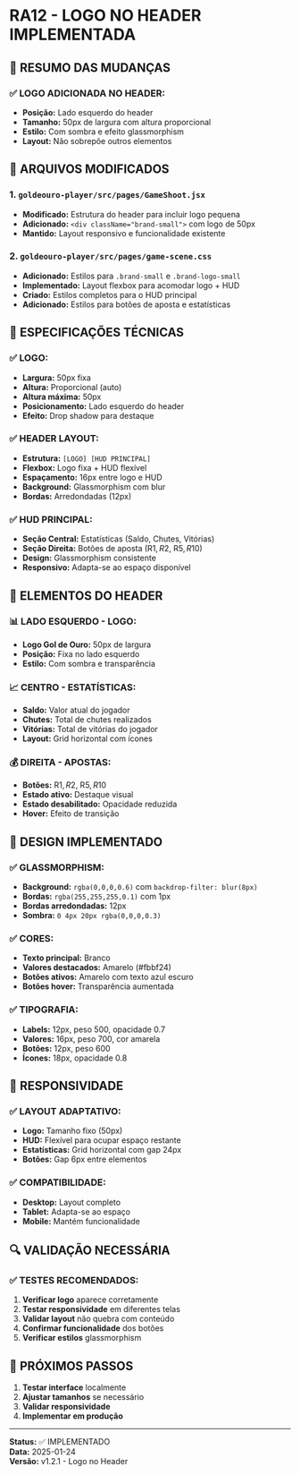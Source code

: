 # **RA12 - LOGO NO HEADER IMPLEMENTADA**

## **🎨 RESUMO DAS MUDANÇAS**

### **✅ LOGO ADICIONADA NO HEADER:**
- **Posição:** Lado esquerdo do header
- **Tamanho:** 50px de largura com altura proporcional
- **Estilo:** Com sombra e efeito glassmorphism
- **Layout:** Não sobrepõe outros elementos

## **🔧 ARQUIVOS MODIFICADOS**

### **1. `goldeouro-player/src/pages/GameShoot.jsx`**
- **Modificado:** Estrutura do header para incluir logo pequena
- **Adicionado:** `<div className="brand-small">` com logo de 50px
- **Mantido:** Layout responsivo e funcionalidade existente

### **2. `goldeouro-player/src/pages/game-scene.css`**
- **Adicionado:** Estilos para `.brand-small` e `.brand-logo-small`
- **Implementado:** Layout flexbox para acomodar logo + HUD
- **Criado:** Estilos completos para o HUD principal
- **Adicionado:** Estilos para botões de aposta e estatísticas

## **📐 ESPECIFICAÇÕES TÉCNICAS**

### **✅ LOGO:**
- **Largura:** 50px fixa
- **Altura:** Proporcional (auto)
- **Altura máxima:** 50px
- **Posicionamento:** Lado esquerdo do header
- **Efeito:** Drop shadow para destaque

### **✅ HEADER LAYOUT:**
- **Estrutura:** `[LOGO] [HUD PRINCIPAL]`
- **Flexbox:** Logo fixa + HUD flexível
- **Espaçamento:** 16px entre logo e HUD
- **Background:** Glassmorphism com blur
- **Bordas:** Arredondadas (12px)

### **✅ HUD PRINCIPAL:**
- **Seção Central:** Estatísticas (Saldo, Chutes, Vitórias)
- **Seção Direita:** Botões de aposta (R$1, R$2, R$5, R$10)
- **Design:** Glassmorphism consistente
- **Responsivo:** Adapta-se ao espaço disponível

## **🎯 ELEMENTOS DO HEADER**

### **📊 LADO ESQUERDO - LOGO:**
- **Logo Gol de Ouro:** 50px de largura
- **Posição:** Fixa no lado esquerdo
- **Estilo:** Com sombra e transparência

### **📈 CENTRO - ESTATÍSTICAS:**
- **Saldo:** Valor atual do jogador
- **Chutes:** Total de chutes realizados
- **Vitórias:** Total de vitórias do jogador
- **Layout:** Grid horizontal com ícones

### **💰 DIREITA - APOSTAS:**
- **Botões:** R$1, R$2, R$5, R$10
- **Estado ativo:** Destaque visual
- **Estado desabilitado:** Opacidade reduzida
- **Hover:** Efeito de transição

## **🎨 DESIGN IMPLEMENTADO**

### **✅ GLASSMORPHISM:**
- **Background:** `rgba(0,0,0,0.6)` com `backdrop-filter: blur(8px)`
- **Bordas:** `rgba(255,255,255,0.1)` com 1px
- **Bordas arredondadas:** 12px
- **Sombra:** `0 4px 20px rgba(0,0,0,0.3)`

### **✅ CORES:**
- **Texto principal:** Branco
- **Valores destacados:** Amarelo (#fbbf24)
- **Botões ativos:** Amarelo com texto azul escuro
- **Botões hover:** Transparência aumentada

### **✅ TIPOGRAFIA:**
- **Labels:** 12px, peso 500, opacidade 0.7
- **Valores:** 16px, peso 700, cor amarela
- **Botões:** 12px, peso 600
- **Ícones:** 18px, opacidade 0.8

## **📱 RESPONSIVIDADE**

### **✅ LAYOUT ADAPTATIVO:**
- **Logo:** Tamanho fixo (50px)
- **HUD:** Flexível para ocupar espaço restante
- **Estatísticas:** Grid horizontal com gap 24px
- **Botões:** Gap 6px entre elementos

### **✅ COMPATIBILIDADE:**
- **Desktop:** Layout completo
- **Tablet:** Adapta-se ao espaço
- **Mobile:** Mantém funcionalidade

## **🔍 VALIDAÇÃO NECESSÁRIA**

### **✅ TESTES RECOMENDADOS:**
1. **Verificar logo** aparece corretamente
2. **Testar responsividade** em diferentes telas
3. **Validar layout** não quebra com conteúdo
4. **Confirmar funcionalidade** dos botões
5. **Verificar estilos** glassmorphism

## **📝 PRÓXIMOS PASSOS**

1. **Testar interface** localmente
2. **Ajustar tamanhos** se necessário
3. **Validar responsividade**
4. **Implementar em produção**

---

**Status:** ✅ IMPLEMENTADO  
**Data:** 2025-01-24  
**Versão:** v1.2.1 - Logo no Header

